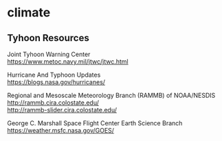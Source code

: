 # climate

## Tyhoon Resources

Joint Tyhoon Warning Center<br/>
https://www.metoc.navy.mil/jtwc/jtwc.html

Hurricane And Typhoon Updates<br/>
https://blogs.nasa.gov/hurricanes/

Regional and Mesoscale Meteorology Branch (RAMMB) of NOAA/NESDIS<br/>
http://rammb.cira.colostate.edu/<br/>
http://rammb-slider.cira.colostate.edu/

George C. Marshall Space Flight Center Earth Science Branch<br/>
https://weather.msfc.nasa.gov/GOES/
